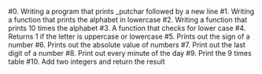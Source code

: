 #0. Writing a program that prints _putchar followed by a new line
#1. Writing a function that prints the alphabet in lowercase
#2. Writing a function that prints 10 times the alphabet
#3. A function that checks for lower case
#4. Returns 1 if the letter is uppercase or lowercase
#5. Prints out the sign of a number
#6. Prints out the absolute value of numbers
#7. Print out the last digit of a number
#8. Print out every minute of the day
#9. Print the 9 times table
#10. Add two integers and return the result
